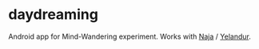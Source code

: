 daydreaming
===========

Android app for Mind-Wandering experiment. Works with [Naja](https://github.com/wehlutyk/naja) / [Yelandur](https://github.com/wehlutyk/yelandur).
